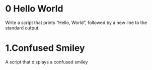 # 0 Hello World
Write a script that prints “Hello, World”, followed by a new line to the standard output.
# 1.Confused Smiley
A script that displays a confused smiley
